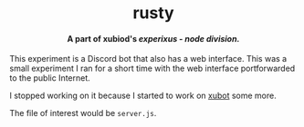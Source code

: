 ﻿<div align="center">
<h1>rusty</h1>
<h4>A part of xubiod's <i>experixus - node division.</i></h4>
</div>

This experiment is a Discord bot that also has a web interface. This was a small experiment I ran for a short time with the web interface portforwarded to the public Internet.

I stopped working on it because I started to work on [xubot](https://github.com/xubot-team/xubot) some more.

The file of interest would be `server.js`.
